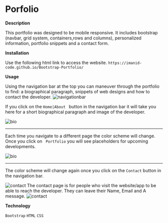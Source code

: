 <h1>Porfolio</h1>

**Description**

This portfolio was designed to be mobile responsive. It includes bootstrap (navbar, grid system, containers,rows and columns), personalized information, portfolio snippets and a contact form. 

**Installation**

Use the following html link to access the website.
```https://imanid-code.github.io/Bootstrap-Portfolio/``` 

**Usage**


Using the navigation bar at the top you can maneuver through the portfolio to find: a biographical paragraph, snippets of web designs and how to contact the developer. 
![navigationbar](assets/navbar.png)

If you click on the ```Home|About ``` button in the navigation bar it will take you here for a short biographical paragraph and image of the developer. 

![bio](assets/about.png)
 <hr>

 Each time you navigate to a different page the color scheme will change. Once you click on ``` Portfolio``` you will see placeholders for upcoming developments. 

 ![bio](assets/portfolio.png)
<hr>

 The color scheme will change again once you click on the ``` Contact ``` button in the navigation bar.

![contact](assets/contact1.png) 
 The contact page is for people who visit the website/app to be able to reach the developer. They can leave their Name, Email and A message.
![contact](assets/contact2.png)

**Technology**


 ```Bootstrap```   ```HTML```   ```CSS```